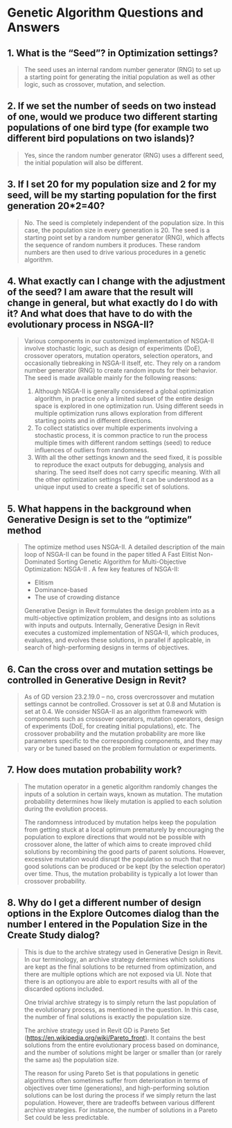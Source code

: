 # Genetic Algorithm Questions and Answers


## 1. What is the “Seed”? in Optimization settings?

>The seed uses an internal random number generator (RNG) to set up a starting point for generating the initial population as well as other logic, such as crossover, mutation, and selection. 

## 2. If we set the number of seeds on two instead of one, would we produce two different starting populations of one bird type (for example two different bird populations on two islands)?

>Yes, since the random number generator (RNG) uses a different seed, the initial population will also be different.

## 3. If I set 20 for my population size and 2 for my seed, will be my starting population for the first generation 20*2=40?

>No. The seed is completely independent of the population size. In this case, the population size in every generation is 20. The seed is a starting point set by a random number generator (RNG), which affects the sequence of random numbers it produces. These random numbers are then used to drive various procedures in a genetic algorithm.

## 4. What exactly can I change with the adjustment of the seed? I am aware that the result will change in general, but what exactly do I do with it? And what does that have to do with the evolutionary process in NSGA-II?

>Various components in our customized implementation of NSGA-II involve stochastic logic, such as design of experiments (DoE), crossover operators, mutation operators, selection operators, and occasionally tiebreaking in NSGA-II itself, etc. They rely on a random number generator (RNG) to create random inputs for their behavior.
The seed is made available mainly for the following reasons:
> 1.	Although NSGA-II is generally considered a global optimization algorithm, in practice only a limited subset of the entire design space is explored in one optimization run. Using different seeds in multiple optimization runs allows exploration from different starting points and in different directions.
> 2.	To collect statistics over multiple experiments involving a stochastic process, it is common practice to run the process multiple times with different random settings (seed) to reduce influences of outliers from randomness.
> 3.	With all the other settings known and the seed fixed, it is possible to reproduce the exact outputs for debugging, analysis and sharing.
The seed itself does not carry specific meaning. With all the other optimization settings fixed, it can be understood as a unique input used to create a specific set of solutions.

## 5.	What happens in the background when Generative Design is set to the “optimize” method

>The optimize method uses NSGA-II.  A detailed description of the main loop of NSGA-II can be found in the paper titled A Fast Elitist Non-Dominated Sorting Genetic Algorithm for Multi-Objective Optimization: NSGA-II . A few key features of NSGA-II:
> -	Elitism
> - Dominance-based
> - The use of crowding distance
>
> Generative Design in Revit formulates the design problem into as a multi-objective optimization problem, and designs into as solutions with inputs and outputs. Internally, Generative Design in Revit executes a customized implementation of NSGA-II, which produces, evaluates, and evolves these solutions, in parallel if applicable, in search of high-performing designs in terms of objectives.

## 6.	Can the cross over and mutation settings be controlled in Generative Design in Revit?

> As of GD version 23.2.19.0 – no, cross overcrossover and mutation settings cannot be controlled.  Crossover is set at 0.8 and Mutation is set at 0.4.   We consider NSGA-II as an algorithm framework with components such as crossover operators, mutation operators, design of experiments (DoE, for creating initial populations), etc. The crossover probability and the mutation probability are more like parameters specific to the corresponding components, and they may vary or be tuned based on the problem formulation or experiments. 

## 7.	How does mutation probability work?

> The mutation operator in a genetic algorithm randomly changes the inputs of a solution in certain ways, known as mutation. The mutation probability determines how likely mutation is applied to each solution during the evolution process.
>
> The randomness introduced by mutation helps keep the population from getting stuck at a local optimum prematurely by encouraging the population to explore directions that would not be possible with crossover alone, the latter of which aims to create improved child solutions by recombining the good parts of parent solutions. However, excessive mutation would disrupt the population so much that no good solutions can be produced or be kept (by the selection operator) over time. Thus, the mutation probability is typically a lot lower than crossover probability.

## 8.	Why do I get a different number of design options in the Explore Outcomes dialog than the number I entered in the Population Size in the Create Study dialog?

> This is due to the archive strategy used in Generative Design in Revit. In our terminology, an archive strategy determines which solutions are kept as the final solutions to be returned from optimization, and there are multiple options which are not exposed via UI.  Note that there is an optionyou are able to export results with all of the discarded options included. 
>
> One trivial archive strategy is to simply return the last population of the evolutionary process, as mentioned in the question. In this case, the number of final solutions is exactly the population size.
>
> The archive strategy used in Revit GD is Pareto Set (https://en.wikipedia.org/wiki/Pareto_front). It contains the best solutions from the entire evolutionary process based on dominance, and the number of solutions might be larger or smaller than (or rarely the same as) the population size.
>
>The reason for using Pareto Set is that populations in genetic algorithms often sometimes suffer from deterioration in terms of objectives over time (generations), and high-performing solution solutions can be lost during the process if we simply return the last population. However, there are tradeoffs between various different archive strategies. For instance, the number of solutions in a Pareto Set could be less predictable.